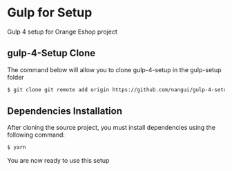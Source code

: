 # Gulp for Setup

Gulp 4 setup for Orange Eshop project

## gulp-4-Setup Clone

The command below will allow you to clone gulp-4-setup in the gulp-setup folder

```sh
$ git clone git remote add origin https://github.com/nangui/gulp-4-setup.git gulp-setup
```

## Dependencies Installation

After cloning the source project, you must install dependencies using the following command:

```sh
$ yarn
```

You are now ready to use this setup

